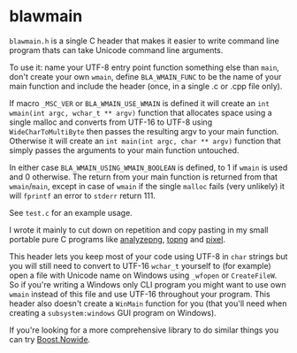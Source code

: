 # blawmain

`blawmain.h` is a single C header that makes it easier to write command line
program thats can take Unicode command line arguments.

To use it: name your UTF-8 entry point function something else than `main`,
don't create your own `wmain`, define `BLA_WMAIN_FUNC` to be the name of your
main function and include the header (once, in a single .c or .cpp file only).

If macro `_MSC_VER` or `BLA_WMAIN_USE_WMAIN` is defined it will create an
`int wmain(int argc, wchar_t ** argv)` function that allocates space using a
single malloc and converts from UTF-16 to UTF-8 using `WideCharToMultiByte`
then passes the resulting argv to your main function. Otherwise it will create
an `int main(int argc, char ** argv)` function that simply passes the arguments
to your main function untouched.

In either case `BLA_WMAIN_USING_WMAIN_BOOLEAN` is defined, to 1 if `wmain` is
used and 0 otherwise. The return from your main function is returned from that
`wmain`/`main`, except in case of `wmain` if the single `malloc` fails (very
unlikely) it will `fprintf` an error to `stderr` return 111.

See `test.c` for an example usage.

I wrote it mainly to cut down on repetition and copy pasting in my small
portable pure C programs like [analyzepng](https://github.com/FRex/analyzepng),
[topng](https://github.com/FRex/topng)
and [pixel](https://github.com/FRex/pixelsum).

This header lets you keep most of your code using UTF-8 in `char` strings but
you will still need to convert to UTF-16 `wchar_t` yourself to (for example) open
a file with Unicode name on Windows using `_wfopen` or `CreateFileW`. So if
you're writing a Windows only CLI program you might want to use own `wmain`
instead of this file and use UTF-16 throughout your program. This header also
doesn't create a `WinMain` function for you (that you'll need when creating a
`subsystem:windows` GUI program on Windows).

If you're looking for a more comprehensive library to do similar things you can try
[Boost.Nowide](https://www.boost.org/doc/libs/develop/libs/nowide/doc/html/index.html).

